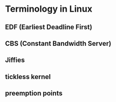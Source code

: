 # Terminology in Linux

## EDF (Earliest Deadline First)

## CBS (Constant Bandwidth Server)

## Jiffies

## tickless kernel

## preemption points
